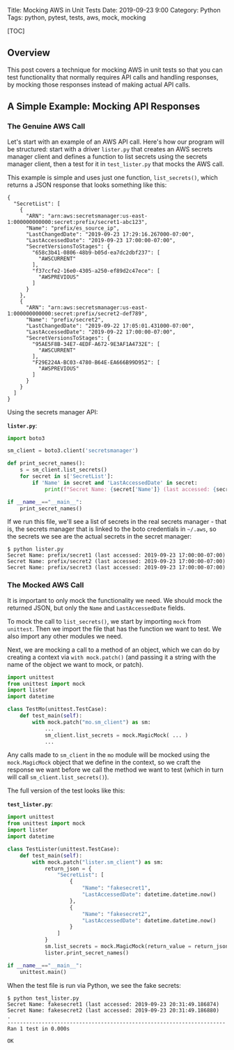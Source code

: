 Title: Mocking AWS in Unit Tests
Date: 2019-09-23 9:00
Category: Python
Tags: python, pytest, tests, aws, mock, mocking

[TOC]

## Overview

This post covers a technique for mocking AWS in unit tests so that you can test functionality that normally
requires API calls and handling responses, by mocking those responses instead of making actual API calls.

## A Simple Example: Mocking API Responses

### The Genuine AWS Call

Let's start with an example of an AWS API call. Here's how our program will be structured:
start with a driver `lister.py` that creates an AWS secrets manager client and defines a 
function to list secrets using the secrets manager client, then a test for it in `test_lister.py`
that mocks the AWS call.

This example is simple and uses just one function, `list_secrets()`,
which returns a JSON response that looks something like this:

```text
{
  "SecretList": [
    {
      "ARN": "arn:aws:secretsmanager:us-east-1:000000000000:secret:prefix/secret1-abc123",
      "Name": "prefix/es_source_ip",
      "LastChangedDate": "2019-09-23 17:29:16.267000-07:00",
      "LastAccessedDate": "2019-09-23 17:00:00-07:00",
      "SecretVersionsToStages": {
        "658c3b41-0806-48b9-b05d-ea7dc2dbf237": [
          "AWSCURRENT"
        ],
        "f37ccfe2-16e0-4305-a250-ef89d2c47ece": [
          "AWSPREVIOUS"
        ]
      }
    },
    {
      "ARN": "arn:aws:secretsmanager:us-east-1:000000000000:secret:prefix/secret2-def789",
      "Name": "prefix/secret2",
      "LastChangedDate": "2019-09-22 17:05:01.431000-07:00",
      "LastAccessedDate": "2019-09-22 17:00:00-07:00",
      "SecretVersionsToStages": {
        "95AE5F8B-34E7-4EDF-A672-9E3AF1A4732E": [
          "AWSCURRENT"
        ],
        "F29E224A-BC03-4780-B64E-EA666B99D952": [
          "AWSPREVIOUS"
        ]
      }
    }
  ]
}
```

Using the secrets manager API:

**`lister.py`**:

```python
import boto3

sm_client = boto3.client('secretsmanager')

def print_secret_names():
    s = sm_client.list_secrets()
    for secret in s['SecretList']:
        if 'Name' in secret and 'LastAccessedDate' in secret:
            print(f"Secret Name: {secret['Name']} (last accessed: {secret['LastAccessedDate']})")

if __name__=="__main__":
    print_secret_names()
```

If we run this file, we'll see a list of secrets in the real secrets manager -
that is, the secrets manager that is linked to the boto credentials in `~/.aws`,
so the secrets we see are the actual secrets in the secret manager:

```text
$ python lister.py
Secret Name: prefix/secret1 (last accessed: 2019-09-23 17:00:00-07:00)
Secret Name: prefix/secret2 (last accessed: 2019-09-23 17:00:00-07:00)
Secret Name: prefix/secret3 (last accessed: 2019-09-23 17:00:00-07:00)
```


### The Mocked AWS Call

It is important to only mock the functionality we need.
We should mock the returned JSON, but only the `Name`
and `LastAccessedDate` fields.

To mock the call to `list_secrets()`, we start by importing
`mock` from `unittest`. Then we import the file that has the
function we want to test. We also import any other modules
we need.

Next, we are mocking a call to a method of an object,
which we can do by creating a context via `with mock.patch()`
(and passing it a string with the name of the object we want
to mock, or patch).

```python
import unittest
from unittest import mock
import lister
import datetime

class TestMo(unittest.TestCase):
    def test_main(self):
        with mock.patch("mo.sm_client") as sm:
            ...
            sm_client.list_secrets = mock.MagicMock( ... )
            ...
```

Any calls made to `sm_client` in the `mo` module will be mocked
using the `mock.MagicMock` object that we define in the context,
so we craft the response we want before we call the method we 
want to test (which in turn will call `sm_client.list_secrets()`).

The full version of the test looks like this:

**`test_lister.py`**:

```python
import unittest
from unittest import mock
import lister
import datetime

class TestLister(unittest.TestCase):
    def test_main(self):
        with mock.patch("lister.sm_client") as sm:
            return_json = {
                "SecretList": [
                    {
                        "Name": "fakesecret1",
                        "LastAccessedDate": datetime.datetime.now()
                    },
                    {
                        "Name": "fakesecret2",
                        "LastAccessedDate": datetime.datetime.now()
                    }
                ]
            }
            sm.list_secrets = mock.MagicMock(return_value = return_json)
            lister.print_secret_names()

if __name__=="__main__":
    unittest.main()
```

When the test file is run via Python, we see the fake secrets:

```text
$ python test_lister.py
Secret Name: fakesecret1 (last accessed: 2019-09-23 20:31:49.186874)
Secret Name: fakesecret2 (last accessed: 2019-09-23 20:31:49.186880)
.
----------------------------------------------------------------------
Ran 1 test in 0.000s

OK
```
